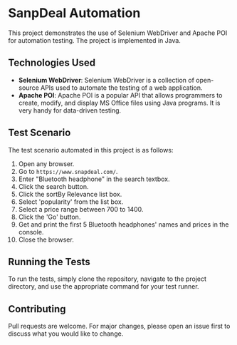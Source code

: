 # SanpDeal Automation

This project demonstrates the use of Selenium WebDriver and Apache POI for automation testing. The project is implemented in Java.

## Technologies Used

- **Selenium WebDriver**: Selenium WebDriver is a collection of open-source APIs used to automate the testing of a web application.
- **Apache POI**: Apache POI is a popular API that allows programmers to create, modify, and display MS Office files using Java programs. It is very handy for data-driven testing.

## Test Scenario

The test scenario automated in this project is as follows:

1. Open any browser.
2. Go to `https://www.snapdeal.com/`.
3. Enter "Bluetooth headphone" in the search textbox.
4. Click the search button.
5. Click the sortBy Relevance list box.
6. Select 'popularity' from the list box.
7. Select a price range between 700 to 1400.
8. Click the 'Go' button.
9. Get and print the first 5 Bluetooth headphones' names and prices in the console.
10. Close the browser.

## Running the Tests

To run the tests, simply clone the repository, navigate to the project directory, and use the appropriate command for your test runner.

## Contributing

Pull requests are welcome. For major changes, please open an issue first to discuss what you would like to change.
